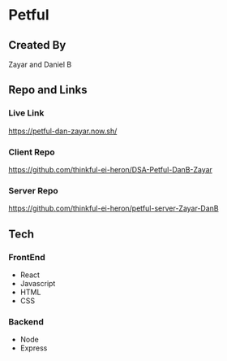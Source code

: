 # Petful

## Created By

Zayar and Daniel B

## Repo and Links
### Live Link
https://petful-dan-zayar.now.sh/
### Client Repo
https://github.com/thinkful-ei-heron/DSA-Petful-DanB-Zayar
### Server Repo
https://github.com/thinkful-ei-heron/petful-server-Zayar-DanB

## Tech
### FrontEnd
 - React
 - Javascript
 - HTML
 - CSS
 
 ### Backend
  - Node
  - Express
